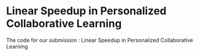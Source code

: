 # Linear Speedup in Personalized Collaborative Learning
The code for our submission : Linear Speedup in Personalized Collaborative Learning
